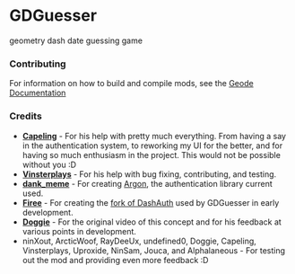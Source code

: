 # GDGuesser
geometry dash date guessing game

### Contributing

For information on how to build and compile mods, see the [Geode Documentation](https://docs.geode-sdk.org/)

### Credits
- [**Capeling**](https://github.com/Capeling) - For his help with pretty much everything. From having a say in the authentication system, to reworking my UI for the better, and for having so much enthusiasm in the project. This would not be possible without you :D
- [**Vinsterplays**](https://github.com/Vinsterplays) - For his help with bug fixing, contributing, and testing.
- [**dank_meme**](https://github.com/dank_meme01) - For creating [Argon](https://github.com/GlobedGD/Argon), the authentication library current used.
- [**Firee**](https://github.com/FireMario211) - For creating the [fork of DashAuth](https://github.com/FireMario211/dashauth) used by GDGuesser in early development.
- [**Doggie**](https://youtube.com/@DoggieDasher) - For the original video of this concept and for his feedback at various points in development.
- ninXout, ArcticWoof, RayDeeUx, undefined0, Doggie, Capeling, Vinsterplays, Uproxide, NinSam, Jouca, and Alphalaneous - For testing out the mod and providing even more feedback :D
